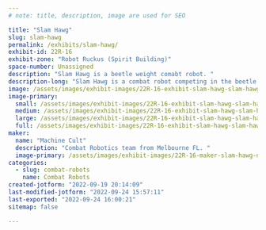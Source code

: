 ```yaml
---
# note: title, description, image are used for SEO

title: "Slam Hawg"
slug: slam-hawg
permalink: /exhibits/slam-hawg/
exhibit-id: 22R-16
exhibit-zone: "Robot Ruckus (Spirit Building)"
space-number: Unassigned
description: "Slam Hawg is a beetle weight comabt robot. "
description-long: "Slam Hawg is a combat robot competing in the beetle weight division. It debuted at Bot Brouhaha! earlier this year, where it won Most Damaged.  "
image: /assets/images/exhibit-images/22R-16-exhibit-slam-hawg-slam-hawg-painted-large.jpg
image-primary: 
  small: /assets/images/exhibit-images/22R-16-exhibit-slam-hawg-slam-hawg-painted-small.jpg
  medium: /assets/images/exhibit-images/22R-16-exhibit-slam-hawg-slam-hawg-painted-medium.jpg
  large: /assets/images/exhibit-images/22R-16-exhibit-slam-hawg-slam-hawg-painted-large.jpg
  full: /assets/images/exhibit-images/22R-16-exhibit-slam-hawg-slam-hawg-painted-full.jpg
maker: 
  name: "Machine Cult"
  description: "Combat Robotics team from Melbourne FL. "
  image-primary: /assets/images/exhibit-images/22R-16-maker-slam-hawg-duo-medium.jpg
categories: 
  - slug: combat-robots
    name: Combat Robots
created-jotform: "2022-09-19 20:14:09"
last-modified-jotform: "2022-09-24 15:57:11"
last-exported: "2022-09-24 16:00:21"
sitemap: false

---
```

